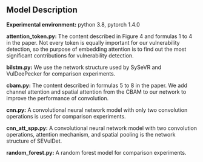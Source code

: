 Model Description
---
**Experimental environment:** python 3.8, pytorch 1.4.0

**attention_token.py:** The content described in Figure 4 and formulas 1 to 4 in the paper. Not every token is equally important for our vulnerability detection, so the purpose of embedding attention is to find out the most significant contributions for vulnerability detection.

**bilstm.py:** We use the network structure used by SySeVR and VulDeePecker for comparison experiments.

**cbam.py:** The content described in formulas 5 to 8 in the paper. We add channel attention and spatial attention from the CBAM to our network to improve the performance of convolution.

**cnn.py:** A convolutional neural network model with only two convolution operations is used for comparison experiments.

**cnn_att_spp.py:** A convolutional neural network model with two convolution operations, attention mechanism, and spatial pooling is the network structure of SEVulDet.

**random_forest.py:** A random forest model for comparison experiments.
